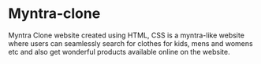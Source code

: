 # Myntra-clone
Myntra Clone website created using HTML, CSS is a myntra-like website where users can seamlessly search for clothes for kids, mens and womens etc and also get wonderful products available online on the website.
